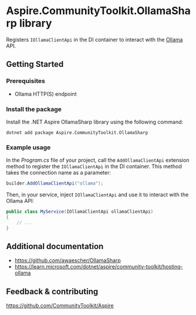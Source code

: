 # Aspire.CommunityToolkit.OllamaSharp library

Registers `IOllamaClientApi` in the DI container to interact with the [Ollama](https://ollama.com) API.

## Getting Started

### Prerequisites

-   Ollama HTTP(S) endpoint

### Install the package

Install the .NET Aspire OllamaSharp library using the following command:

```dotnetcli
dotnet add package Aspire.CommunityToolkit.OllamaSharp
```

### Example usage

In the _Program.cs_ file of your project, call the `AddOllamaClientApi` extension method to register the `IOllamaClientApi` in the DI container. This method takes the connection name as a parameter:

```csharp
builder.AddOllamaClientApi("ollama");
```

Then, in your service, inject `IOllamaClientApi` and use it to interact with the Ollama API:

```csharp
public class MyService(IOllamaClientApi ollamaClientApi)
{
    // ...
}
```

## Additional documentation

-   https://github.com/awaescher/OllamaSharp
-   https://learn.microsoft.com/dotnet/aspire/community-toolkit/hosting-ollama

## Feedback & contributing

https://github.com/CommunityToolkit/Aspire

